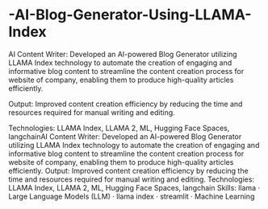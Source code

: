 # -AI-Blog-Generator-Using-LLAMA-Index
AI Content Writer: Developed an AI-powered Blog Generator
utilizing LLAMA Index technology to automate the creation of
engaging and informative blog content to streamline the content
creation process for website of company, enabling them to produce
high-quality articles efficiently.

Output: Improved content creation efficiency by reducing the time
and resources required for manual writing and editing.

Technologies: LLAMA Index, LLAMA 2, ML, Hugging Face Spaces,
langchainAI Content Writer: Developed an AI-powered Blog Generator utilizing LLAMA Index technology to automate the creation of engaging and informative blog content to streamline the content creation process for website of company, enabling them to produce high-quality articles efficiently. Output: Improved content creation efficiency by reducing the time and resources required for manual writing and editing. Technologies: LLAMA Index, LLAMA 2, ML, Hugging Face Spaces, langchain
Skills: llama · Large Language Models (LLM) · llama index · streamlit · Machine Learning
